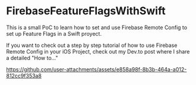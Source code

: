 # FirebaseFeatureFlagsWithSwift
This is a small PoC to learn how to set and use Firebase Remote Config to set up Feature Flags in a Swift proyect.

If you want to check out a step by step tutorial of how to use Firebase Remote Config in your iOS Project, check out my Dev.to post where I share a detailed "How to..."

https://github.com/user-attachments/assets/e858a98f-8b3b-464a-a012-812cc9f353a8


